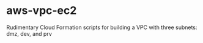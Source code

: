 # aws-vpc-ec2
Rudimentary Cloud Formation scripts for building a VPC with three subnets: dmz, dev, and prv
